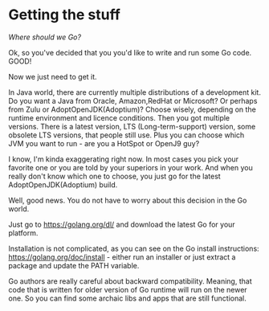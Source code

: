 # Getting the stuff

*Where should we Go?*

Ok, so you've decided that you you'd like to write and run some Go code. GOOD!

Now we just need to get it.

In Java world, there are currently multiple distributions of a development kit. Do you want a Java from Oracle, Amazon,RedHat or Microsoft? Or perhaps from Zulu or AdoptOpenJDK(Adoptium)? Choose wisely, depending on the runtime environment and licence conditions. Then you got multiple versions. There is a latest version, LTS (Long-term-support) version, some obsolete LTS versions, that people still use. Plus you can choose which JVM you want to run - are you a HotSpot or OpenJ9 guy?

I know, I'm kinda exaggerating right now. In most cases you pick your favorite one or you are told by your superiors in your work. And when you really don't know which one to choose, you just go for the latest AdoptOpenJDK(Adoptium) build.

Well, good news. You do not have to worry about this decision in the Go world.

Just go to https://golang.org/dl/ and download the latest Go for your platform.

Installation is not complicated, as you can see on the Go install instructions: https://golang.org/doc/install - either run an installer or just extract a package and update the PATH variable.

Go authors are really careful about backward compatibility. Meaning, that code that is written for older version of Go runtime will run on the newer one. So you can find some archaic libs and apps that are still functional.

